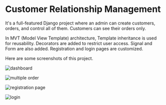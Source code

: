 # Customer Relationship Management

It's a full-featured Django project where an admin can create customers, orders, and control all of them.
Customers can see their orders only.

In MVT (Model View Template) architecture, Template inheritance is used for reusability.
Decorators are added to restrict user access. Signal and Form are also added.
Registration and login pages are customized.

Here are some screenshots of this project.

![dashboard](https://user-images.githubusercontent.com/5503670/159145744-f8c286cf-a240-4741-8aba-77cbfb905d59.PNG)

![multiple order](https://user-images.githubusercontent.com/5503670/159145752-379c9958-e945-488e-ae23-360eca010fa8.PNG)

![registration page](https://user-images.githubusercontent.com/5503670/159145756-51488061-9990-4195-b987-cabaf3203813.PNG)

![login](https://user-images.githubusercontent.com/5503670/159145762-2f9552ae-73b1-47b9-b6d2-86a900c9e4c4.PNG)

